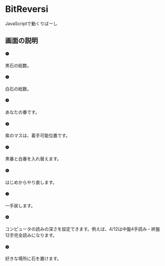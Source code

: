 # BitReversi
JavaScriptで動くりばーし



## 画面の説明
#### ❶
黒石の総数。

#### ❷
白石の総数。

#### ❸
あなたの番です。

#### ❹
紫のマスは、着手可能位置です。

#### ❺
黒番と白番を入れ替えます。

#### ❻
はじめからやり直します。

#### ❼
一手戻します。

#### ❽
コンピュータの読みの深さを設定できます。例えば、4/12は中盤4手読み・終盤12手完全読みになります。

#### ❾
好きな場所に石を置けます。
